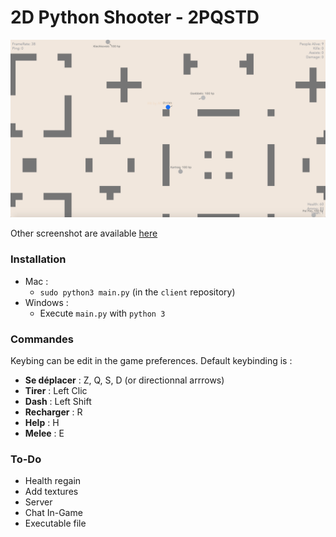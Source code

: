 # 2D Python Shooter - 2PQSTD

![screenshot](docs/images/screenshot-02-20-1.png)

Other screenshot are available [here](docs/images)

### Installation
- Mac :
	 - `sudo python3 main.py` (in the `client` repository)
- Windows :
    - Execute `main.py` with `python 3`

### Commandes
Keybing can be edit in the game preferences.
Default keybinding is :
- __Se déplacer__  : Z, Q, S, D (or directionnal arrrows)
- __Tirer__ : Left Clic
- __Dash__ : Left Shift
- __Recharger__ : R
- __Help__ : H
- __Melee__ : E

### To-Do
- Health regain
- Add textures
- Server
- Chat In-Game
- Executable file
